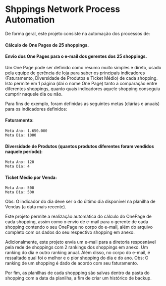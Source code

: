 # Shppings Network Process Automation

De forma geral, este projeto consiste na automação dos processos de:
  #### Cálculo de One Pages de 25 shoppings.
  #### Envio dos One Pages para o e-mail dos gerentes dos 25 shoppings.

Um One Page pode ser definido como resumo muito simples e direto, usado pela equipe de gerência de loja para saber os principais indicadores (Faturamento, Diversidade de Produtos e Ticket Médio) de cada shopping. Isto permite em 1 página (daí o nome One Page) tanto a comparação entre diferentes shoppings, quanto quais indicadores aquele shopping conseguiu cumprir naquele dia ou não.

Para fins de exemplo, foram definidas as seguintes metas (diárias e anuais) para os indicadores definidos:
 #### Faturamento:
    Meta Ano: 1.650.000
    Meta Dia: 1000
  
 #### Diversidade de Produtos (quantos produtos diferentes foram vendidos naquele período):
    Meta Ano: 120
    Meta Dia: 4
    
 #### Ticket Médio por Venda:
    Meta Ano: 500
    Meta Dia: 500

Obs: O indicador do dia deve ser o do último dia disponível na planilha de Vendas (a data mais recente).

Este projeto permite a realização automática do cálculo do OnePage de cada shopping, assim como o envio de e-mail para o gerente de cada shopping contendo o seu OnePage no corpo do e-mail, além do arquivo completo com os dados do seu respectivo shopping em anexo.

Adicionalmente, este projeto envia um e-mail para a diretoria resposnável pela rede de shoppings com 2 rankings dos shoppings em anexo. Um ranking do dia e outro ranking anual. Além disso, no corpo do e-mail, é ressaltado qual foi o melhor e o pior shopping do dia e do ano. Obs: O ranking de um shopping é dado de acordo com seu faturamento.

Por fim, as planilhas de cada shoppping são salvas dentro da pasta do shopping com a data da planilha, a fim de criar um histórico de backup.
